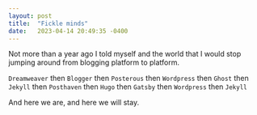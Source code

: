 ```yaml
---
layout: post
title:  "Fickle minds"
date:   2023-04-14 20:49:35 -0400
---
```

Not more than a year ago I told myself and the world that I would stop jumping around from blogging platform to platform. 

`Dreamweaver`
then
`Blogger`
then 
`Posterous`
then
`Wordpress`
then
`Ghost`
then
`Jekyll`
then
`Posthaven`
then
`Hugo`
then
`Gatsby`
then
`Wordpress`
then
`Jekyll`

And here we are, and here we will stay.